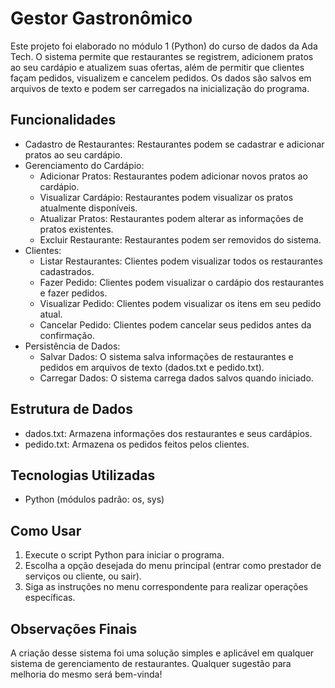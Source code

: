 # Gestor Gastronômico
Este projeto foi elaborado no módulo 1 (Python) do curso de dados da Ada Tech. O sistema permite que restaurantes se registrem, adicionem pratos ao seu cardápio e atualizem suas ofertas, além de permitir que clientes façam pedidos, visualizem e cancelem pedidos. Os dados são salvos em arquivos de texto e podem ser carregados na inicialização do programa.

## Funcionalidades
- Cadastro de Restaurantes: Restaurantes podem se cadastrar e adicionar pratos ao seu cardápio.
- Gerenciamento do Cardápio:
    - Adicionar Pratos: Restaurantes podem adicionar novos pratos ao cardápio.
    - Visualizar Cardápio: Restaurantes podem visualizar os pratos atualmente disponíveis.
    - Atualizar Pratos: Restaurantes podem alterar as informações de pratos existentes.
    - Excluir Restaurante: Restaurantes podem ser removidos do sistema.
- Clientes:
    - Listar Restaurantes: Clientes podem visualizar todos os restaurantes cadastrados.
    - Fazer Pedido: Clientes podem visualizar o cardápio dos restaurantes e fazer pedidos.
    - Visualizar Pedido: Clientes podem visualizar os itens em seu pedido atual.
    - Cancelar Pedido: Clientes podem cancelar seus pedidos antes da confirmação.
- Persistência de Dados:
    - Salvar Dados: O sistema salva informações de restaurantes e pedidos em arquivos de texto (dados.txt e pedido.txt).
    - Carregar Dados: O sistema carrega dados salvos quando iniciado.

## Estrutura de Dados
- dados.txt: Armazena informações dos restaurantes e seus cardápios.
- pedido.txt: Armazena os pedidos feitos pelos clientes.

## Tecnologias Utilizadas
- Python (módulos padrão: os, sys)

## Como Usar
1. Execute o script Python para iniciar o programa.
2. Escolha a opção desejada do menu principal (entrar como prestador de serviços ou cliente, ou sair).
3. Siga as instruções no menu correspondente para realizar operações específicas.

## Observações Finais
A criação desse sistema foi uma solução simples e aplicável em qualquer sistema de gerenciamento de restaurantes. Qualquer sugestão para melhoria do mesmo será bem-vinda!
